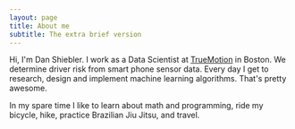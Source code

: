 ```yaml
---
layout: page
title: About me
subtitle: The extra brief version
---
```

<script>
  (function(i,s,o,g,r,a,m){i['GoogleAnalyticsObject']=r;i[r]=i[r]||function(){
  (i[r].q=i[r].q||[]).push(arguments)},i[r].l=1*new Date();a=s.createElement(o),
  m=s.getElementsByTagName(o)[0];a.async=1;a.src=g;m.parentNode.insertBefore(a,m)
  })(window,document,'script','https://www.google-analytics.com/analytics.js','ga');

  ga('create', 'UA-82391879-1', 'auto');
  ga('send', 'pageview');

</script>
Hi, I'm Dan Shiebler. I work as a Data Scientist at [TrueMotion](https://gotruemotion.com/) in Boston. We determine driver risk from smart phone sensor data. Every day I get to research, design and implement machine learning algorithms. That's pretty awesome. 

In my spare time I like to learn about math and programming, ride my bicycle, hike, practice Brazilian Jiu Jitsu, and travel.